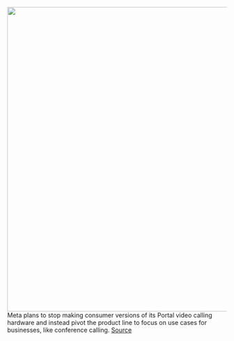 <img src='https://cdn.vox-cdn.com/thumbor/FXjKUXgLk7HLDX0LWCahzT1KdlE=/0x0:2040x1360/1200x800/filters:focal(784x609:1110x935)/cdn.vox-cdn.com/uploads/chorus_image/image/70960760/jtuohy_211014_4807_0006.0.jpg' width='700px' /><br/>
Meta plans to stop making consumer versions of its Portal video calling hardware and instead pivot the product line to focus on use cases for businesses, like conference calling.
<a href='https://www.theverge.com/2022/6/9/23161624/meta-portal-pivot-business-product'> Source <a/>